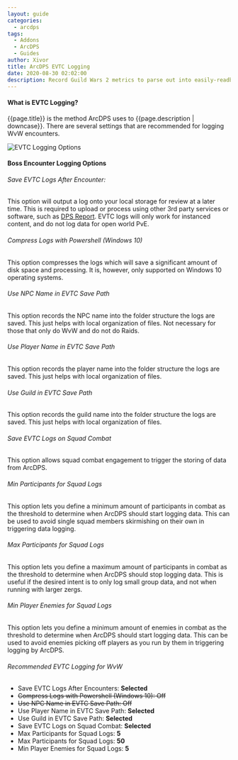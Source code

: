 ```yaml
---
layout: guide
categories:
  - arcdps
tags:
  - Addons
  - ArcDPS
  - Guides
author: Xivor
title: ArcDPS EVTC Logging
date: 2020-08-30 02:02:00
description: Record Guild Wars 2 metrics to parse out into easily-readble reports
---
```


#### What is EVTC Logging?

{{page.title}} is the method ArcDPS uses to {{page.description | downcase}}. There are several settings that are recommended for logging WvW encounters.

![EVTC Logging Options]({{site.url}}/assets/img/addons/image%20%2827%29.png)

#### Boss Encounter Logging Options

###### Save EVTC Logs After Encounter:

This option will output a log onto your local storage for review at a later time. This is required to upload or process using other 3rd party services or software, such as [DPS Report](https://dps.report/). EVTC logs will only work for instanced content, and do not log data for open world PvE.

###### Compress Logs with Powershell (Windows 10)

This option compresses the logs which will save a significant amount of disk space and processing. It is, however, only supported on Windows 10 operating systems.

###### Use NPC Name in EVTC Save Path

This option records the NPC name into the folder structure the logs are saved. This just helps with local organization of files. Not necessary for those that only do WvW and do not do Raids.

###### Use Player Name in EVTC Save Path

This option records the player name into the folder structure the logs are saved. This just helps with local organization of files.

###### Use Guild in EVTC Save Path

This option records the guild name into the folder structure the logs are saved. This just helps with local organization of files.

###### Save EVTC Logs on Squad Combat

This option allows squad combat engagement to trigger the storing of data from ArcDPS.

###### Min Participants for Squad Logs

This option lets you define a minimum amount of participants in combat as the threshold to determine when ArcDPS should start logging data. This can be used to avoid single squad members skirmishing on their own in triggering data logging.

###### Max Participants for Squad Logs

This option lets you define a maximum amount of participants in combat as the threshold to determine when ArcDPS should stop logging data. This is useful if the desired intent is to only log small group data, and not when running with larger zergs.

###### Min Player Enemies for Squad Logs

This option lets you define a minimum amount of enemies in combat as the threshold to determine when ArcDPS should start logging data. This can be used to avoid enemies picking off players as you run by them in triggering logging by ArcDPS.

###### Recommended EVTC Logging for WvW

* Save EVTC Logs After Encounters: **Selected**
* ~~Compress Logs with Powershell (Windows 10): Off~~
* ~~Use NPC Name in EVTC Save Path: Off~~
* Use Player Name in EVTC Save Path: **Selected**
* Use Guild in EVTC Save Path: **Selected**
* Save EVTC Logs on Squad Combat: **Selected**
* Max Participants for Squad Logs: **5**
* Max Participants for Squad Logs: **50**
* Min Player Enemies for Squad Logs: **5**